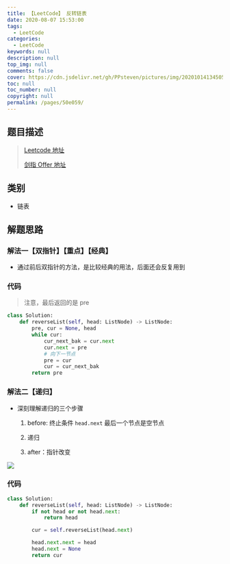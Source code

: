 ```yaml
---
title: 【LeetCode】 反转链表
date: 2020-08-07 15:53:00
tags: 
  - LeetCode
categories: 
  - LeetCode
keywords: null
description: null
top_img: null
comments: false
cover: https://cdn.jsdelivr.net/gh/PPsteven/pictures/img/20201014134505.png
toc: null
toc_number: null
copyright: null
permalink: /pages/50e059/
---
```


## 题目描述

> [Leetcode 地址](https://leetcode-cn.com/problems/reverse-linked-list/)
>
> [剑指 Offer 地址]()

## 类别

- 链表

## 解题思路

### 解法一【双指针】【重点】【经典】

- 通过前后双指针的方法，是比较经典的用法，后面还会反复用到

### 代码

> 注意，最后返回的是 pre

```python
class Solution:
    def reverseList(self, head: ListNode) -> ListNode:
        pre, cur = None, head 
        while cur:
            cur_next_bak = cur.next 
            cur.next = pre 
            # 向下一节点
            pre = cur
            cur = cur_next_bak
        return pre 
```



### 解法二【递归】

- 深刻理解递归的三个步骤

  1. before: 终止条件 `head.next` 最后一个节点是空节点 

  2. 递归

  3. after：指针改变

![](https://cdn.jsdelivr.net/gh/PPsteven/pictures/img/20200808001657.png)

### 代码

```python
class Solution:
    def reverseList(self, head: ListNode) -> ListNode:
        if not head or not head.next: 
            return head 

        cur = self.reverseList(head.next)

        head.next.next = head 
        head.next = None 
        return cur 
```

